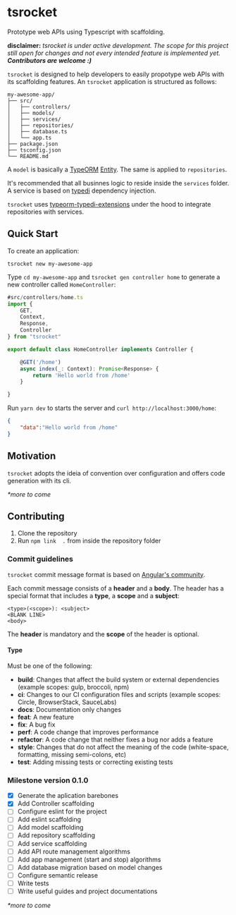 # tsrocket
Prototype web APIs using Typescript with scaffolding.

**disclaimer:**
_tsrocket is under active development.
The scope for this project still open for changes and not every intended feature is implemented yet._
**_Contributors are welcome :)_**

`tsrocket` is designed to help developers to easily propotype web APIs with its scaffolding features.
An `tsrocket` application is structured as follows:

```
my-awesome-app/
├── src/
│   ├── controllers/
│   ├── models/
│   ├── services/
│   ├── repositories/
│   ├── database.ts
│   └── app.ts
├── package.json
├── tsconfig.json
└── README.md
```

A `model` is basically a [TypeORM](https://github.com/typeorm/typeorm) [Entity](https://typeorm.io/#/entities).
The same is applied to `repositories`.

It's recommended that all businnes logic to reside inside the `services` folder.
A service is based on [typedi](https://github.com/typestack/typedi) dependency injection.

`tsrocket` uses [typeorm-typedi-extensions](https://github.com/typeorm/typeorm-typedi-extensions)
under the hood to integrate repositories with services.

## Quick Start

To create an application:

`tsrocket new my-awesome-app`

Type `cd my-awesome-app` and `tsrocket gen controller home` to generate a new controller called `HomeController`:

```typescript
#src/controllers/home.ts
import {
    GET,
    Context,
    Response,
    Controller
} from "tsrocket"

export default class HomeController implements Controller {

    @GET('/home')
    async index(_: Context): Promise<Response> {
        return 'Hello world from /home'
    }

}
```

Run `yarn dev` to starts the server and `curl http://localhost:3000/home`:

```json
{
    "data":"Hello world from /home"
}
```

## Motivation

`tsrocket` adopts the ideia of convention over configuration and offers code generation with its cli.

_*more to come_

## Contributing

1. Clone the repository
2. Run `npm link  .` from inside the repository folder

### Commit guidelines

`tsrocket` commit message format is based on [Angular's community](https://github.com/angular/angular/blob/master/CONTRIBUTING.md).

Each commit message consists of a **header** and a **body**. The header has a special format that includes a **type**, a **scope** and a **subject**:

```
<type>(<scope>): <subject>
<BLANK LINE>
<body>
```

The **header** is mandatory and the **scope** of the header is optional.

#### Type

Must be one of the following:

* **build**: Changes that affect the build system or external dependencies (example scopes: gulp, broccoli, npm)
* **ci**: Changes to our CI configuration files and scripts (example scopes: Circle, BrowserStack, SauceLabs)
* **docs**: Documentation only changes
* **feat**: A new feature
* **fix**: A bug fix
* **perf**: A code change that improves performance
* **refactor**: A code change that neither fixes a bug nor adds a feature
* **style**: Changes that do not affect the meaning of the code (white-space, formatting, missing semi-colons, etc)
* **test**: Adding missing tests or correcting existing tests

### Milestone version 0.1.0

- [x] Generate the aplication barebones
- [x] Add Controller scaffolding
- [ ] Configure eslint for the project
- [ ] Add eslint scaffolding
- [ ] Add model scaffolding
- [ ] Add repository scaffolding
- [ ] Add service scaffolding
- [ ] Add API route management algorithms
- [ ] Add app management (start and stop) algorithms
- [ ] Add database migration based on model changes
- [ ] Configure semantic release
- [ ] Write tests
- [ ] Write useful guides and project documentations

_*more to come_
